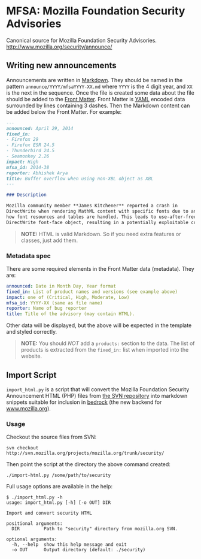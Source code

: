 # MFSA: Mozilla Foundation Security Advisories

Canonical source for Mozilla Foundation Security Advisories. http://www.mozilla.org/security/announce/

## Writing new announcements

Announcements are written in [Markdown](http://daringfireball.net/projects/markdown/basics). They should
be named in the pattern `announce/YYYY/mfsaYYYY-XX.md` where `YYYY` is the 4 digit year, and `XX` is
the next in the sequence. Once the file is created some data about the file should be added to the
[Front Matter](http://jekyllrb.com/docs/frontmatter/). Front Matter is [YAML](http://yaml.org/spec/1.1/)
encoded data surrounded by lines containing 3 dashes. Then the Markdown content can be added below the 
Front Matter. For example:

```markdown
---
announced: April 29, 2014
fixed_in:
- Firefox 29
- Firefox ESR 24.5
- Thunderbird 24.5
- Seamonkey 2.26
impact: High
mfsa_id: 2014-38
reporter: Abhishek Arya
title: Buffer overflow when using non-XBL object as XBL
---

### Description

Mozilla community member **James Kitchener** reported a crash in
DirectWrite when rendering MathML content with specific fonts due to an error in
how font resources and tables are handled. This leads to use-after-free of a
DirectWrite font-face object, resulting in a potentially exploitable crash.
```

> **NOTE:** HTML is valid Markdown. So if you need extra features or classes, just add them.

### Metadata spec

There are some required elements in the Front Matter data (metadata). They are:

```yaml
announced: Date in Month Day, Year format
fixed_in: List of product names and versions (see example above)
impact: one of (Critical, High, Moderate, Low)
mfsa_id: YYYY-XX (same as file name)
reporter: Name of bug reporter
title: Title of the advisory (may contain HTML).
```

Other data will be displayed, but the above will be expected in the template and styled correctly.

> **NOTE:** You should *NOT* add a `products:` section to the data. The list of products is extracted
> from the `fixed_in:` list when imported into the website.

## Import Script

`import_html.py` is a script that will convert the Mozilla Foundation Security Announcement HTML (PHP) files from [the SVN repository](http://svn.mozilla.org/projects/mozilla.org/trunk/security/) into markdown snippets suitable for inclusion in [bedrock](https://github.com/mozilla/bedrock/) (the new backend for www.mozilla.org).

### Usage

Checkout the source files from SVN:

    svn checkout http://svn.mozilla.org/projects/mozilla.org/trunk/security/

Then point the script at the directory the above command created:

    ./import-html.py /some/path/to/security

Full usage options are available in the help:

```
$ ./import_html.py -h
usage: import_html.py [-h] [-o OUT] DIR

Import and convert security HTML

positional arguments:
  DIR         Path to "security" directory from mozilla.org SVN.

optional arguments:
  -h, --help  show this help message and exit
  -o OUT      Output directory (default: ./security)
```
